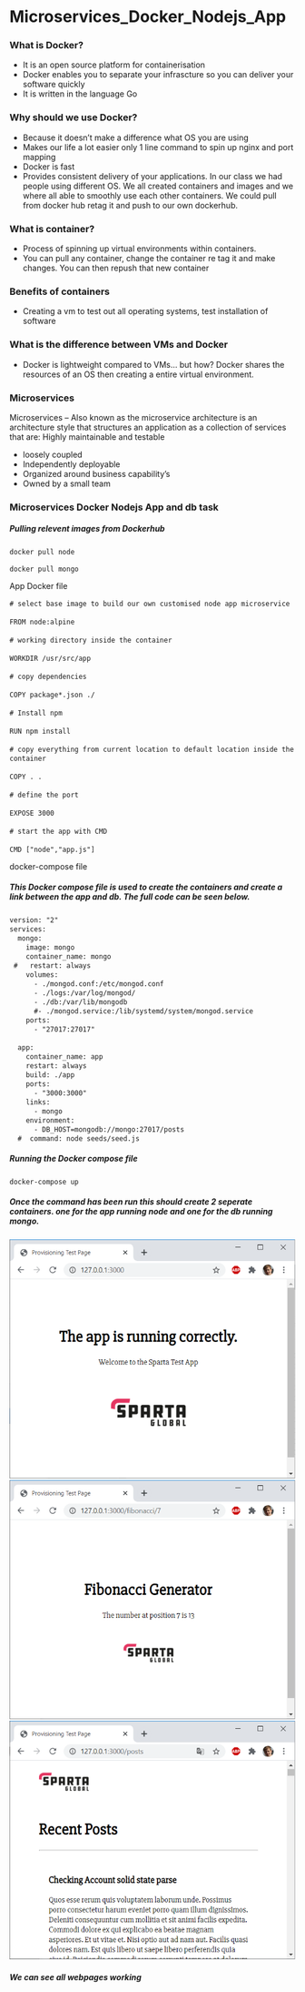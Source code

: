 # Microservices_Docker_Nodejs_App

### What is Docker?
- It is an open source platform for containerisation
- Docker enables you to separate your infrascture so you can deliver your software quickly
- It is written in the language Go

### Why should we use Docker?
- Because it doesn’t make a difference what OS you are using
- Makes our life a lot easier only 1 line command to spin up nginx and port mapping
- Docker is fast
- Provides consistent delivery of your applications.
In our class we had people using different OS. We all created containers and images and we where all able to smoothly use each other containers. We could pull from docker hub retag it and push to our own dockerhub.

### What is container?
- Process of spinning up virtual environments within containers.
- You can pull any container, change the container re tag it and make changes. You can then repush that new container

### Benefits of containers
- Creating a vm to test out all operating systems, test installation of software

### What is the difference between VMs and Docker
- Docker is lightweight compared to VMs… but how? Docker shares the resources of an OS then creating a entire virtual environment.

### Microservices

Microservices – Also known as the microservice architecture is an architecture style that structures an application as a collection of services that are:
Highly maintainable and testable
- loosely coupled
- Independently deployable
- Organized around business capability’s
- Owned by a small team


### Microservices Docker Nodejs App and db task

##### Pulling relevent images from Dockerhub
```
docker pull node
```
```
docker pull mongo
```
App Docker file

```
# select base image to build our own customised node app microservice

FROM node:alpine

# working directory inside the container

WORKDIR /usr/src/app

# copy dependencies

COPY package*.json ./

# Install npm

RUN npm install

# copy everything from current location to default location inside the container

COPY . .

# define the port

EXPOSE 3000

# start the app with CMD

CMD ["node","app.js"]

```


docker-compose file

##### This Docker compose file is used to create the containers and create a link between the app and db. The full code can be seen below. 

```
version: "2"
services:
  mongo:
    image: mongo
    container_name: mongo
 #   restart: always
    volumes:
      - ./mongod.conf:/etc/mongod.conf
      - ./logs:/var/log/mongod/
      - ./db:/var/lib/mongodb
      #- ./mongod.service:/lib/systemd/system/mongod.service
    ports:
      - "27017:27017"

  app:
    container_name: app
    restart: always
    build: ./app
    ports:
      - "3000:3000"
    links:
      - mongo
    environment:
      - DB_HOST=mongodb://mongo:27017/posts
  #  command: node seeds/seed.js  
```


##### Running the Docker compose file
```
docker-compose up
```

##### Once the command has been run this should create 2 seperate containers. one for the app running node and one for the db running mongo.

![](images/1.png)
![](images/2.png)
![](images/3.png)

##### We can see all webpages working